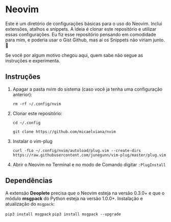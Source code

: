 # Neovim
Este é um diretório de configurações básicas para o uso do Neovim. Inclui extensões, atalhos e snippets. A ideia é clonar este repositório e utilizar essas configurações. Eu fiz esse repositório pensando em comodidade para mim, e poderia usar o Gist Github, mas aí os Snippets não viriam junto. 🤷‍

Se você por algum motivo chegou aqui, quem sabe não segue as instruções e experimenta.

## Instruções

1. Apagar a pasta nvim do sistema (caso você ja tenha uma configuração anterior): 

   ```rm -rf ~/.config/nvim```

2. Clonar este repositório: 

   ```cd ~/.config```

   ```git clone https://github.com/micaelviana/nvim```

3. Instalar o vim-plug

   ```curl -fLo ~/.config/nvim/autoload/plug.vim --create-dirs https://raw.githubusercontent.com/junegunn/vim-plug/master/plug.vim```

4. Abrir o Neovim no Terminal e no modo de Comando digitar ```:PlugInstall```


## Dependências

A extensão **Deoplete** precisa que o Neovim esteja na versão 0.3.0+ e que o módulo **msgpack** do Python esteja na versão 1.0.0+.
Instalação e atualização do ```msgpack```:

   ```pip3 install msgpack```
   ```pip3 install msgpack --upgrade```
